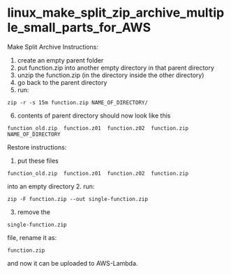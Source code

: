 # linux_make_split_zip_archive_multiple_small_parts_for_AWS

Make Split Archive Instructions:
1. create an empty parent folder
2. put function.zip into another empty directory in that parent directory
3. unzip the function.zip (in the directory inside the other directory)
4. go back to the parent directory
5. run: 
```
zip -r -s 15m function.zip NAME_OF_DIRECTORY/
```
6. contents of parent directory should now look like this
```
function_old.zip  function.z01  function.z02  function.zip  NAME_OF_DIRECTORY
```

Restore instructions:
1. put these files
```
function_old.zip  function.z01  function.z02  function.zip
```
into an empty directory
2. run: 
```
zip -F function.zip --out single-function.zip
```
3. remove the 
```
single-function.zip
``` 
 file, rename it as: 
```
function.zip
``` 
 and now it can be uploaded to AWS-Lambda.
